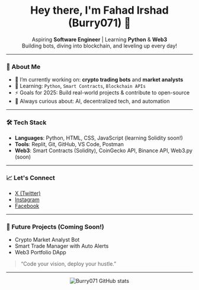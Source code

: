 <h1 align="center">Hey there, I'm Fahad Irshad (Burry071) 👋</h1>

<p align="center">
  Aspiring <strong>Software Engineer</strong> | Learning <strong>Python</strong> & <strong>Web3</strong><br>
  Building bots, diving into blockchain, and leveling up every day!
</p>

---

### 🚀 About Me

- 🔭 I’m currently working on: **crypto trading bots** and **market analysts**
- 🌱 Learning: `Python`, `Smart Contracts`, `Blockchain APIs`
- ⚡ Goals for 2025: Build real-world projects & contribute to open-source
- 🧠 Always curious about: AI, decentralized tech, and automation

---

### 🛠️ Tech Stack

- **Languages**: Python, HTML, CSS, JavaScript (learning Solidity soon!)
- **Tools**: Replit, Git, GitHub, VS Code, Postman
- **Web3**: Smart Contracts (Solidity), CoinGecko API, Binance API, Web3.py (soon)

---

### 📈 Let's Connect

- [X (Twitter)](https://x.com/OGfahadweb3)
- [Instagram](https://www.instagram.com/fahad_gopang765)
- [Facebook](https://www.facebook.com/share/1EdGi9VPpr/)

---

### 🧩 Future Projects (Coming Soon!)

- Crypto Market Analyst Bot
- Smart Trade Manager with Auto Alerts
- Web3 Portfolio DApp

> “Code your vision, deploy your hustle.”

---

<p align="center">
  <img src="https://github-readme-stats.vercel.app/api?username=Burry071&show_icons=true&theme=radical" alt="Burry071 GitHub stats" />
</p>
